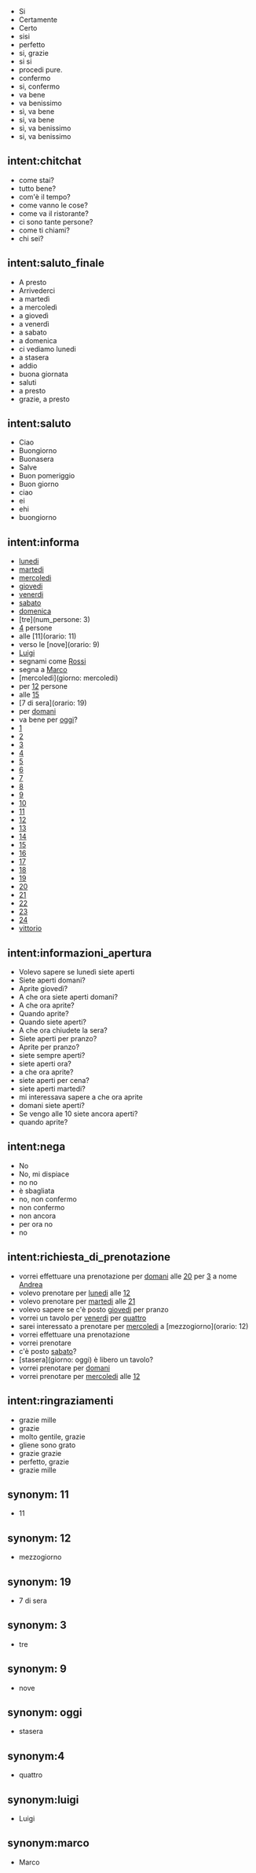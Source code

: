 - Si
- Certamente
- Certo
- sisi
- perfetto
- si, grazie
- si si
- procedi pure.
- confermo
- si, confermo
- va bene
- va benissimo
- sì, va bene
- si, va bene
- sì, va benissimo
- si, va benissimo

## intent:chitchat
- come stai?
- tutto bene?
- com'è il tempo?
- come vanno le cose?
- come va il ristorante?
- ci sono tante persone?
- come ti chiami?
- chi sei?

## intent:saluto_finale
- A presto
- Arrivederci
- a martedì
- a mercoledì
- a giovedì
- a venerdì
- a sabato
- a domenica
- ci vediamo lunedi
- a stasera
- addio
- buona giornata
- saluti
- a presto
- grazie, a presto

## intent:saluto
- Ciao
- Buongiorno
- Buonasera
- Salve
- Buon pomeriggio
- Buon giorno
- ciao
- ei
- ehi
- buongiorno

## intent:informa
- [lunedi](giorno)
- [martedi](giorno)
- [mercoledi](giorno)
- [giovedi](giorno)
- [venerdi](giorno)
- [sabato](giorno)
- [domenica](giorno)
- [tre](num_persone: 3)
- [4](num_persone) persone
- alle [11](orario: 11)
- verso le [nove](orario: 9)
- [Luigi](nome_prenotazione:luigi)
- segnami come [Rossi](nome_prenotazione)
- segna a [Marco](nome_prenotazione:marco)
- [mercoledì](giorno: mercoledi)
- per [12](num_persone) persone
- alle [15](orario)
- [7 di sera](orario: 19)
- per [domani](giorno)
- va bene per [oggi](giorno)?
- [1](numero)
- [2](numero)
- [3](numero)
- [4](numero)
- [5](numero)
- [6](numero)
- [7](numero)
- [8](numero)
- [9](numero)
- [10](numero)
- [11](numero)
- [12](numero)
- [13](numero)
- [14](numero)
- [15](numero)
- [16](numero)
- [17](numero)
- [18](numero)
- [19](numero)
- [20](numero)
- [21](numero)
- [22](numero)
- [23](numero)
- [24](numero)
- [vittorio](nome_prenotazione)

## intent:informazioni_apertura
- Volevo sapere se lunedì siete aperti
- Siete aperti domani?
- Aprite giovedì?
- A che ora siete aperti domani?
- A che ora aprite?
- Quando aprite?
- Quando siete aperti?
- A che ora chiudete la sera?
- Siete aperti per pranzo?
- Aprite per pranzo?
- siete sempre aperti?
- siete aperti ora?
- a che ora aprite?
- siete aperti per cena?
- siete aperti martedi?
- mi interessava sapere a che ora aprite
- domani siete aperti?
- Se vengo alle 10 siete ancora aperti?
- quando aprite?

## intent:nega
- No
- No, mi dispiace
- no no
- è sbagliata
- no, non confermo
- non confermo
- non ancora
- per ora no
- no

## intent:richiesta_di_prenotazione
- vorrei effettuare una prenotazione per [domani](giorno) alle [20](orario) per [3](num_persone) a nome [Andrea](nome_prenotazione)
- volevo prenotare per [lunedi](giorno) alle [12](orario)
- volevo prenotare per [martedi](giorno) alle [21](orario)
- volevo sapere se c'è posto [giovedi](giorno) per pranzo
- vorrei un tavolo per [venerdi](giorno) per [quattro](num_persone:4)
- sarei interessato a prenotare per [mercoledi](giorno) a [mezzogiorno](orario: 12)
- vorrei effettuare una prenotazione
- vorrei prenotare
- c'è posto [sabato](giorno)?
- [stasera](giorno: oggi) è libero un tavolo?
- vorrei prenotare per [domani](giorno)
- vorrei prenotare per [mercoledi](giorno) alle [12](orario)

## intent:ringraziamenti
- grazie mille
- grazie
- molto gentile, grazie
- gliene sono grato
- grazie grazie
- perfetto, grazie
- grazie mille

## synonym: 11
- 11

## synonym: 12
- mezzogiorno

## synonym: 19
- 7 di sera

## synonym: 3
- tre

## synonym: 9
- nove

## synonym: oggi
- stasera

## synonym:4
- quattro

## synonym:luigi
- Luigi

## synonym:marco
- Marco
